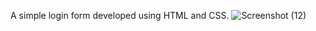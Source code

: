 A simple login form developed using HTML and CSS.
![Screenshot (12)](https://github.com/ramya380/login_page.yt/assets/84365222/58366c45-29df-4722-9567-8f10dc1c7842)
